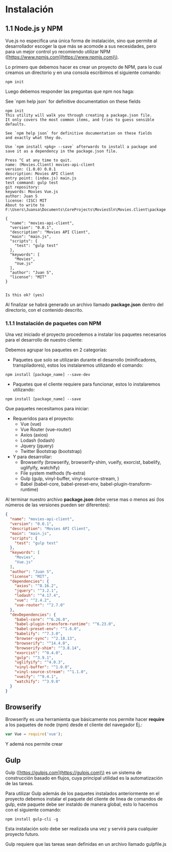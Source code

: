# Instalación

## 1.1 Node.js y NPM

Vue.js no especifica una única forma de instalación, sino que permite al desarrollador escoger la que más se acomode a sus necesidades, pero para un mejor control yo recomiendo utilizar NPM \([https://www.npmjs.com](https://www.npmjs.com)\).

Lo primero que debemos hacer es crear un proyecto de NPM, para lo cual creamos un directorio y en una consola escribimos el siguiente comando:

```
npm init
```

Luego debemos responder las preguntas que npm nos haga:

See \`npm help json\` for definitive documentation on these fields

    npm init
    This utility will walk you through creating a package.json file.
    It only covers the most common items, and tries to guess sensible defaults.

    See `npm help json` for definitive documentation on these fields
    and exactly what they do.

    Use `npm install <pkg> --save` afterwards to install a package and
    save it as a dependency in the package.json file.

    Press ^C at any time to quit.
    name: (Movies.Client) movies-api-client
    version: (1.0.0) 0.0.1
    description: Movies API Client
    entry point: (index.js) main.js
    test command: gulp test
    git repository:
    keywords: Movies Vue.js
    author: Juan S
    license: (ISC) MIT
    About to write to F:\Users\Juansa\Documents\CoreProjects\MoviesSln\Movies.Client\package.json:

    {
      "name": "movies-api-client",
      "version": "0.0.1",
      "description": "Movies API Client",
      "main": "main.js",
      "scripts": {
        "test": "gulp test"
      },
      "keywords": [
        "Movies",
        "Vue.js"
      ],
      "author": "Juan S",
      "license": "MIT"
    }


    Is this ok? (yes)

Al finalizar se habrá generado un archivo llamado **package.json** dentro del directorio, con el contenido descrito.

### 1.1.1 Instalación de paquetes con NPM

Una vez iniciado el proyecto procedemos a instalar los paquetes necesarios para el desarrollo de nuestro cliente:

Debemos agrupar los paquetes en 2 categorías:

* Paquetes que solo se utilizarán durante el desarrollo \(minificadores, transpiladores\), estos los instalaremos utilizando el comando: 

```
npm install [package_name] --save-dev
```

* Paquetes que el cliente requiere para funcionar, estos lo instalaremos utilizando:

```
npm install [package_name] --save
```

Que paquetes necesitamos para iniciar:

* Requeridos para el proyecto:
  * Vue \(vue\)
  * Vue Router \(vue-router\)
  * Axios \(axios\)
  * Lodash \(lodash\)
  * Jquery \(jquery\)
  * Twitter Bootstrap \(bootstrap\)
* Y para desarrollar:
  * Browserify \(browserify, browserify-shim, vueify, exorcist, babelify, uglifyify, watchify\)
  * File system methods \(fs-extra\)
  * Gulp \(gulp, vinyl-buffer, vinyl-source-stream, \)
  * Babel \(babel-core, babel-preset-env, babel-plugin-transform-runtime\)

Al terminar nuestro archivo **package.json** debe verse mas o menos asi \(los números de las versiones pueden ser diferentes\):

```json
{
  "name": "movies-api-client",
  "version": "0.0.1",
  "description": "Movies API Client",
  "main": "main.js",
  "scripts": {
    "test": "gulp test"
  },
  "keywords": [
    "Movies",
    "Vue.js"
  ],
  "author": "Juan S",
  "license": "MIT",
  "dependencies": {
    "axios": "^0.16.2",
    "jquery": "^3.2.1",
    "lodash": "^4.17.4",
    "vue": "^2.4.2",
    "vue-router": "^2.7.0"
  },
  "devDependencies": {
    "babel-core": "^6.26.0",
    "babel-plugin-transform-runtime": "^6.23.0",
    "babel-preset-env": "^1.6.0",
    "babelify": "^7.3.0",
    "browser-sync": "^2.18.13",
    "browserify": "^14.4.0",
    "browserify-shim": "^3.8.14",
    "exorcist": "^0.4.0",
    "gulp": "^3.9.1",
    "uglifyify": "^4.0.3",
    "vinyl-buffer": "^1.0.0",
    "vinyl-source-stream": "^1.1.0",
    "vueify": "^9.4.1",
    "watchify": "^3.9.0"
  }
}
```

## Browserify

Browserify es una herramienta que básicamente nos permite hacer **require** a los paquetes de node \(npm\) desde el cliente del navegador Ej.:

```js
var Vue = require('vue');
```

Y ademá nos permite crear 

## Gulp

Gulp \([https://gulpjs.com](https://gulpjs.com)\) es un sistema de construcción basado en flujos, cuya principal utilidad es la automatización de las tareas.

Para utilizar Gulp además de los paquetes instalados anteriormente en el proyecto debemos instalar el paquete del cliente de linea de comandos de gulp, este paquete debe ser instaldo de manera global, esto lo hacemos con el siguiente comando:

```
npm install gulp-cli -g
```

Esta instalación solo debe ser realizada una vez y servirá para cualquier proyecto futuro.

Gulp requiere que las tareas sean definidas en un archivo llamado gulpfile.js

```

```



